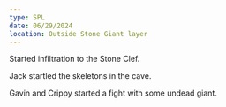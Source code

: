 ```yaml
---
type: SPL
date: 06/29/2024
location: Outside Stone Giant layer
---
```


Started infiltration to the Stone Clef.

Jack startled the skeletons in the cave. 

Gavin and Crippy started a fight with some undead giant.